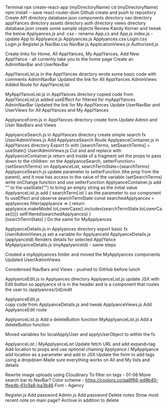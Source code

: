 <!-- Steps I've taken -->
Terminal
    npx create-react-app (myDirectoryName)
    cd (myDirectoryName)
    npm install --save react-router-dom
Github
    create and push to repository
Create
    API directory
        database.json
    components directory
        nav directory
        applYances directory
        assets directory
        auth directory
        views directory
database.json
    create some sample objects
Review Kandy Korner and tweak the below
    Applyances.js and .css - rename App.cs and App.js
    index.js - update App to Applyance.js
    Applyances.js 
    Applyances.css
    Login.css
    Login.js
    Register.js
    NavBar.css
    NavBar.js
    ApplicationViews.js
    Authorized.js
<!-- Status: We have a visible site with working code! -->

<!-- NavBar Branch -->
Create links for Home, All ApplYances, My ApplYances, Add New ApplYance - all currently take you to the home page
Create an AdminNavBar and UserNavBar
<!-- Status: We have a visible NavBar with Links that all point to the root home page -->

<!-- All ApplYances page -->
ApplYanceList.js in the ApplYances directory 
    wrote some basic code with comments
AdminNavBar
    Updated the link for All ApplYances
AdminViews
    Added Route for ApplYanceLIst
<!-- Status: We have a page that renders with a picture and link to manual -->

<!-- My ApplYances page -->
MyApplYanceList.js in ApplYances directory
    copied code from ApplYanceList.js
    added useEffect for filtered for myApplYances
AdminNavBar
    Updated the link for My ApplYances
Update UserNavBar and UserViews for All ApplYances and My ApplYances
<!-- Status: We have working code for both All and My ApplYances for Admin and User -->

<!-- Add New ApplYance page -->
ApplyanceForm.js in ApplYances directory
    create form
Update Admin and User NavBars and Views
<!-- Status: We have a working form! -->

<!-- Add ability to search ApplYances -->
ApplyanceSearch.js in ApplYances directory
    create simple search fx
User/AdminViews.js
    Add ApplyanceSearch Route
ApplyanceContainer.js in ApplYances directory
    Export fx with [searchTerms, setSearchTerms] = useState()
User/AdminViews.js
    Cut <ApplyanceSearch /> and <ApplyanceList /> and replace with <ApplyanceContainer />
ApplyanceContainer.js
    return <ApplyanceSearch /> and <ApplyanceList /> inside of a fragment
    set the props to pass down to the children:
        on the ApplyanceSearch, setterFunction={setSearchTerms}
        on ApplyanceList, searchTermState={searchTerms}
ApplyanceSearch.js
    update parameter to setterFunction (the prop from the parent), and it now has access to the value of the variable (setSearchTerms)
    write onChange function and use setterFunction
ApplyanceContainer.js
    add "" to the useState("") to bring an empty string as the initial value
ApplyanceList.js
    add { searchTermList } as the parameter to our component fx
    useEffect and observe searchTermState
    const searchedApplyances = applyances.filter(applyance => {
        return applyance.makeModel.toLowerCase().includes(searchTermState.toLowerCase())})
        setFiltered(searchedApplyances)
        }   
        [searchTermState]
        )
Do the same for MyApplyances
<!-- Status - Search works for ApplYances and MyApplYances -->

<!-- Edit an Applyance -->
ApplyanceDetails.js in Applyances directory
    export basic fx
User/AdminViews.js
    set a variable for ApplyanceId
ApplyanceDetails.js (applyanceId)
    Renders details for selected ApplYance
MyApplyanceDetails.js (myApplyanceId) - same steps
<!-- Status - Detailed view works for All and My ApplYances -->

<!-- Separate All and My Applyances -->
Created a myApplyances folder and moved the MyApplyances components
Updated User/AdminViews
<!-- Status - Everything seems to be working, no errors -->

<!-- Move search to NavBar or ApplicationView -->
Consdensed NavBars and Views - pushed to GitHub before lunch
<!-- Status - Put on hold -->

<!-- Edit an Applyance -->
ApplyanceEdit.js in Applyances directory
ApplyanceList.js
    update JSX with Edit button so applyance id is in the header and is a <Link> component that routes the user to /applyances/{id}/edit
<!-- QUESTION
Why do I have to refresh to get my edit button? -->
ApplyanceEdit.js   
    copy code from ApplyanceDetails.js and tweak
ApplyanceViews.js
    Add ApplyanceEdit route
<!-- Status - works for All Applyances/MyApplyances except I have to refresh when switching between users -->

<!-- Delete an appliance -->
ApplyanceList.js
    Add a deleteButton function
MyApplyanceList.js
    Add a deleteButton function
<!-- Status - works for All Applyances/MyApplyances except I have to refresh when switching between users -->

<!-- Fix bug - Edit/Delete - Refresh between users -->
Moved variables for localApplyUser and applyUserObject to within the fx
<!-- Status - bug is squashed -->

<!-- Add location tags -->
ApplyanceList / MyApplyanceList
    Update fetch URL and add expand=tag
    Add location to props and use optional chaining
Applyance / MyApplyance
    add location as a parameter and add to JSX
Update the form to add tags using a dropdown
Made sure everything works on All and My lists and details
<!-- Status - Everything seems to be working -->



<!-- QUESTIONS -->


<!-- TODO's -->
Rewrite image uploads using Cloudinary
To filter on tags - 01-08
Move search bar to NavBar? 
Color scheme - https://coolors.co/aa8f66-ed9b40-ffeedb-61c9a8-ba3b46
Font - Agency



<!-- STRETCH -->
Register.js
    Add password
Admin.js
    Add password
Delete notes
Show most recent note on main page?
Archive in addition to delete

